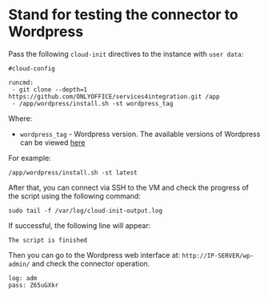 # Stand for testing the connector to Wordpress

Pass the following `cloud-init` directives to the instance with `user data`:
```
#cloud-config

runcmd:
 - git clone --depth=1 https://github.com/ONLYOFFICE/services4integration.git /app
 - /app/wordpress/install.sh -st wordpress_tag
```

Where:
 - `wordpress_tag` - Wordpress version. The available versions of Wordpress can be viewed [here](https://hub.docker.com/_/wordpress?tab=tags)

For example:
```
/app/wordpress/install.sh -st latest
```

After that, you can connect via SSH to the VM and check the progress of the script using the following command:
```
sudo tail -f /var/log/cloud-init-output.log
```

If successful, the following line will appear:
``` 
The script is finished
```
Then you can go to the Wordpress web interface at: `http://IP-SERVER/wp-admin/` and check the connector operation. 
```
log: adm 
pass: Z65uGXkr
```
